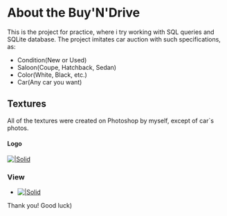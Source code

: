 # About the Buy'N'Drive
This is the project for practice, where i try working with SQL queries and SQLite database.
The project imitates car auction with such specifications, as:
* Condition(New or Used)
* Saloon(Coupe, Hatchback, Sedan)
* Color(White, Black, etc.)
* Car(Any car you want)

## Textures
All of the textures were created on Photoshop by myself, except of car`s photos.

#### Logo

[![|Solid](https://pp.userapi.com/c636721/v636721736/5d83d/4bny_a3XYxk.jpg)]()

### View

- [![|Solid](https://pp.userapi.com/c636721/v636721736/5d849/pJknQz_vFIE.jpg)]()

Thank you! Good luck)
